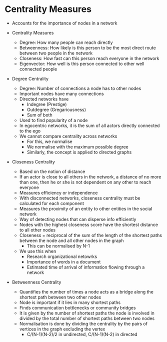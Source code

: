# Centrality Measures

- Accounts for the importance of nodes in a network

- Centrality Measures   
  - Degree: How many people can reach directly
  - Betweenness: How likely is this person to be the most direct route between two people in the network
  - Closeness: How fast can this person reach everyone in the network
  - Eigenvector: How well is this person connected to other well connected people

- Degree Centrality
  - Degree: Number of connections a node has to other nodes
  - Important nodes have many connections
  - Directed networks have
    - Indegree (Prestige)
    - Outdegree (Gregariousness)
    - Sum of both
  - Used to find popularity of a node
  - In egocentric networks, it is the sum of all actors directly connected to the ego
  - We cannot compare centrality across networks
    - For this, we normalise
    - We normalise with the maximum possible degree
    - Similarly, the concept is applied to directed graphs

- Closeness Centrality
  - Based on the notion of distance
  - If an actor is close to all others in the network, a distance of no more than one, then he or she is not dependent on any other to reach everyone
  - Measures efficiency or independence
  - With disconnected networks, closeness centrality must be calculated for each component
  - Measures the proximity of an entity to other entities in the social network
  - Way of detecting nodes that can disperse info efficiently
  - Nodes with the highest closeness score have the shortest distance to all other nodes
  - Closeness = reciprocal of the sum of the length of the shortest paths between the node and all other nodes in the graph
    - This can be normalised by N-1
  - We use this when
    - Research organizational netowrks
    - Importance of words in a document
    - Estimated time of arrival of information flowing through a network

- Betweenness Centrality
  - Quantifies the number of times a node acts as a bridge along the shortest path between two other nodes
  - Node is important if it lies in many shortest paths
  - Finds communication bottlenecks or community bridges
  - It is given by the number of shortest paths the node is involved in divided by the total number of shortest paths between two nodes
  - Normalisation is done by dividing the centrality by the pairs of vertices in the graph excluding the vertex
    - C/(N-1)(N-2)/2 in undirected, C/(N-1)(N-2) in directed